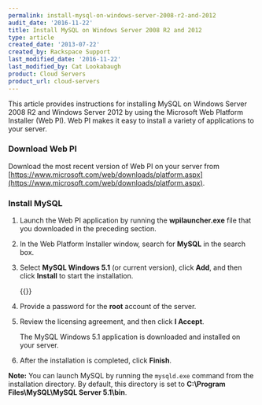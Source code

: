 ```yaml
---
permalink: install-mysql-on-windows-server-2008-r2-and-2012
audit_date: '2016-11-22'
title: Install MySQL on Windows Server 2008 R2 and 2012
type: article
created_date: '2013-07-22'
created_by: Rackspace Support
last_modified_date: '2016-11-22'
last_modified_by: Cat Lookabaugh
product: Cloud Servers
product_url: cloud-servers
---
```


This article provides instructions for installing MySQL on Windows Server
2008 R2 and Windows Server 2012 by using the Microsoft Web Platform
Installer (Web PI). Web PI makes it easy to install a variety of
applications to your server.

### Download Web PI

Download the most recent version of Web PI on your server from
[https://www.microsoft.com/web/downloads/platform.aspx](https://www.microsoft.com/web/downloads/platform.aspx).

### Install MySQL

1.  Launch the Web PI application by running the **wpilauncher.exe** file that
    you downloaded in the preceding section.
2.  In the Web Platform Installer window, search for **MySQL** in the
    search box.
3.  Select **MySQL Windows 5.1** (or current version), click **Add**, and then
    click **Install** to start the installation.

    {{<image src="install.png" alt="" title="">}}

4.  Provide a password for the **root** account of the server.

5.  Review the licensing agreement, and then click **I Accept**.

    The MySQL Windows 5.1 application is downloaded and installed on
    your server.

6.  After the installation is completed, click **Finish**.

**Note:** You can launch MySQL by running the `mysqld.exe` command from
the installation directory. By default, this directory is set to **C:\\Program
Files\\MySQL\\MySQL Server 5.1\\bin**.
